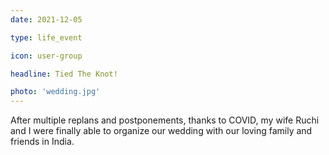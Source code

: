 ```yaml
---
date: 2021-12-05

type: life_event

icon: user-group

headline: Tied The Knot!

photo: 'wedding.jpg'
---
```


After multiple replans and postponements, thanks to COVID,
my wife Ruchi and I were finally able to organize our wedding
with our loving family and friends in India.
